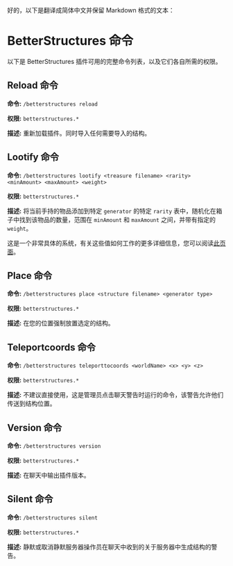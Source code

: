 好的，以下是翻译成简体中文并保留 Markdown 格式的文本：

# BetterStructures 命令

以下是 BetterStructures 插件可用的完整命令列表，以及它们各自所需的权限。

## Reload 命令

**命令:** `/betterstructures reload`

**权限:** `betterstructures.*`

**描述:** 重新加载插件。同时导入任何需要导入的结构。

## Lootify 命令

**命令:** `/betterstructures lootify <treasure filename> <rarity> <minAmount> <maxAmount> <weight>`

**权限:** `betterstructures.*`

**描述:** 将当前手持的物品添加到特定 `generator` 的特定 `rarity` 表中，随机化在箱子中找到该物品的数量，范围在 `minAmount` 和 `maxAmount` 之间，并带有指定的 `weight`。

这是一个非常具体的系统，有关这些值如何工作的更多详细信息，您可以阅读[此页面]($language$/betterstructures/creating_structures.md)。

## Place 命令

**命令:** `/betterstructures place <structure filename> <generator type>`

**权限:** `betterstructures.*`

**描述:** 在您的位置强制放置选定的结构。

## Teleportcoords 命令

**命令:** `/betterstructures teleporttocoords <worldName> <x> <y> <z>`

**权限:** `betterstructures.*`

**描述:** 不建议直接使用，这是管理员点击聊天警告时运行的命令，该警告允许他们传送到结构位置。

## Version 命令

**命令:** `/betterstructures version`

**权限:** `betterstructures.*`

**描述:** 在聊天中输出插件版本。

## Silent 命令

**命令:** `/betterstructures silent`

**权限:** `betterstructures.*`

**描述:** 静默或取消静默服务器操作员在聊天中收到的关于服务器中生成结构的警告。